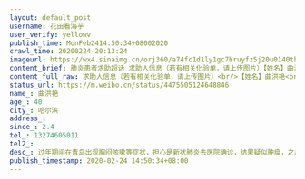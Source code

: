 ```yaml
---
layout: default_post
username: 花田看海芋
user_verify: yellowv
publish_time: MonFeb2414:50:34+08002020
crawl_time: 20200224-20:13:24
imageurl: https://wx4.sinaimg.cn/orj360/a74fc1d1ly1gc7hruyfz5j20u0140tbt.jpg
content_brief: 肺炎患者求助超话 求助人信息（若有相关化验单，请上传图片）【姓名】曲洪艳【年龄】40【所在城市】哈尔滨【所在小区、社区】【患病时间】2.4【联系方式】13274605011【其他紧急联系人】【病情描述】过年期间在青岛出现胸闷咳嗽等症状，担心是新状肺炎去医院确诊，结果疑似肿瘤，之后回哈 ...全文
content_full_raw: 求助人信息（若有相关化验单，请上传图片）<br/>【姓名】曲洪艳<br/>【年龄】40<br/>【所在城市】哈尔滨<br/>【所在小区、社区】<br/>【患病时间】2.4<br/>【联系方式】13274605011<br/>【其他紧急联系人】<br/>【病情描述】过年期间在青岛出现胸闷咳嗽等症状，担心是新状肺炎去医院确诊，结果疑似肿瘤，之后回哈尔滨，本想在当地入院治疗，后随着疫情严重，各大医院门诊关闭，已经不接收看诊，现在只能在哈市的亲戚家等，希望有关部门能帮忙联系当地肿瘤医院入院确诊及治疗<adata-url="http://t.cn/Rp7TZiG"href="http://weibo.com/p/1001018008623010000000000"data-hide=""><spanclass='url-icon'><imgstyle='width:1rem;height:1rem'src='https://h5.sinaimg.cn/upload/2015/09/25/3/timeline_card_small_location_default.png'></span><spanclass="surl-text">哈尔滨</span></a>
status_url: https://m.weibo.cn/status/4475505124648846
name_: 曲洪艳
age_: 40
city_: 哈尔滨
address_: 
since_: 2.4
tel_: 13274605011
tel2_: 
desc_: 过年期间在青岛出现胸闷咳嗽等症状，担心是新状肺炎去医院确诊，结果疑似肿瘤，之后回哈尔滨，本想在当地入院治疗，后随着疫情严重，各大医院门诊关闭，已经不接收看诊，现在只能在哈市的亲戚家等，希望有关部门能帮忙联系当地肿瘤医院入院确诊及治疗<adata-url="http//t.cn/Rp7TZiG"href="http//weibo.com/p/1001018008623010000000000"data-hide=""><spanclass='url-icon'><imgstyle='width1rem;height1rem'src='https//h5.sinaimg.cn/upload/2015/09/25/3/timeline_card_small_location_default.png'></span><spanclass="surl-text">哈尔滨</span></a>
publish_timestamp: 2020-02-24 14:50:34+08:00
---
```

